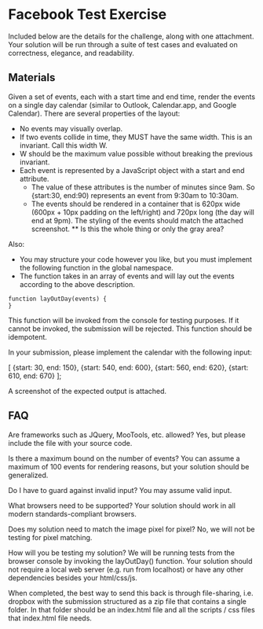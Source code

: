 # Facebook Test Exercise

Included below are the details for the challenge, along with one attachment. Your solution will be run through a suite of test cases and evaluated on correctness, elegance, and readability.

## Materials

Given a set of events, each with a start time and end time, render the events on a single day calendar (similar to Outlook, Calendar.app, and Google Calendar). There are several properties of the layout:

- No events may visually overlap.
- If two events collide in time, they MUST have the same width. This is an invariant. Call this width W.
- W should be the maximum value possible without breaking the previous invariant.
- Each event is represented by a JavaScript object with a start and end attribute.
  - The value of these attributes is the number of minutes since 9am. So {start:30, end:90) represents an event from 9:30am to 10:30am.
  - The events should be rendered in a container that is 620px wide (600px + 10px padding on the left/right) and 720px long (the day will end at 9pm). The styling of the events should match the attached screenshot. ** Is this the whole thing or only the gray area?

Also:

- You may structure your code however you like, but you must implement the following function in the global namespace.
- The function takes in an array of events and will lay out the events according to the above description.
```
function layOutDay(events) {
}
```
This function will be invoked from the console for testing purposes.
If it cannot be invoked, the submission will be rejected.
This function should be idempotent.

In your submission, please implement the calendar with the following input:

[ {start: 30, end: 150}, {start: 540, end: 600}, {start: 560, end: 620}, {start: 610, end: 670} ];

A screenshot of the expected output is attached.

## FAQ

Are frameworks such as JQuery, MooTools, etc. allowed?
  Yes, but please include the file with your source code.

Is there a maximum bound on the number of events?
  You can assume a maximum of 100 events for rendering reasons, but your solution should be generalized.

Do I have to guard against invalid input?
  You may assume valid input.

What browsers need to be supported?
  Your solution should work in all modern standards-compliant browsers.

Does my solution need to match the image pixel for pixel?
  No, we will not be testing for pixel matching.

How will you be testing my solution?
  We will be running tests from the browser console by invoking the layOutDay() function. Your solution should not require a local web server (e.g. run from localhost) or have any other dependencies besides your html/css/js.

When completed, the best way to send this back is through file-sharing, i.e. dropbox with the submission structured as a zip file that contains a single folder. In that folder should be an index.html file and all the scripts / css files that index.html file needs.
